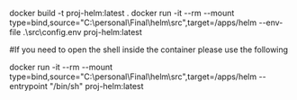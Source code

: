 docker build -t proj-helm:latest .
docker run -it --rm --mount type=bind,source="C:\personal\Final\helm\src",target=/apps/helm --env-file .\src\config.env proj-helm:latest 

#If you need to open the shell inside the container please use the following

docker run -it --rm --mount type=bind,source="C:\personal\Final\helm\src",target=/apps/helm --entrypoint "/bin/sh" proj-helm:latest

